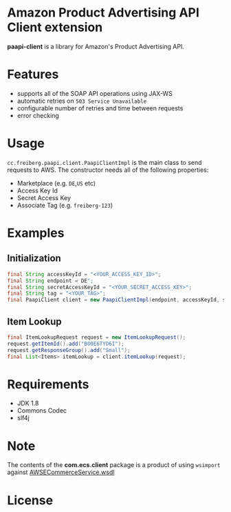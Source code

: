 Amazon Product Advertising API Client extension
==========
**paapi-client** is a library for Amazon's Product Advertising API. 

# Features
* supports all of the SOAP API operations using JAX-WS
* automatic retries on `503 Service Unavailable`
* configurable number of retries and time between requests
* error checking

# Usage
`cc.freiberg.paapi.client.PaapiClientImpl` is the main class to send requests to AWS. The constructor needs all of the following properties:

- Marketplace (e.g. `DE`,`US` etc)
- Access Key Id
- Secret Access Key
- Associate Tag (e.g. `freiberg-123`)

# Examples

## Initialization
```java
final String accessKeyId = "<YOUR_ACCESS_KEY_ID>";
final String endpoint = DE";
final String secretAccessKeyId = "<YOUR_SECRET_ACCESS_KEY>";
final String tag = "<YOUR_TAG>";
final PaapiClient client = new PaapiClientImpl(endpoint, accessKeyId, secretAccessKeyId, tag);
```

## Item Lookup
```java
final ItemLookupRequest request = new ItemLookupRequest();
request.getItemId().add("B00E6TYD6I");
request.getResponseGroup().add("Small");
final List<Items> itemLookup = client.itemLookup(request);
```

# Requirements
- JDK 1.8
- Commons Codec
- slf4j

# Note
The  contents of the **com.ecs.client** package is a product of using `wsimport` against [AWSECommerceService.wsdl](http://ecs.amazonaws.com/AWSECommerceService/2013-08-01/AWSECommerceService.wsdl)

# License 
